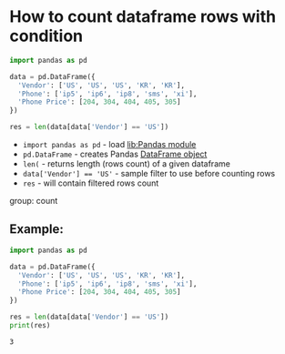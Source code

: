 # How to count dataframe rows with condition

```python
import pandas as pd

data = pd.DataFrame({
  'Vendor': ['US', 'US', 'US', 'KR', 'KR'],
  'Phone': ['ip5', 'ip6', 'ip8', 'sms', 'xi'],
  'Phone Price': [204, 304, 404, 405, 305]
})

res = len(data[data['Vendor'] == 'US'])
```

- `import pandas as pd` - load [lib:Pandas module](/python-pandas/how-to-install-pandas)
- `pd.DataFrame` - creates Pandas [DataFrame object](https://pandas.pydata.org/docs/reference/api/pandas.DataFrame.html)
- `len(` - returns length (rows count) of a given dataframe
- `data['Vendor'] == 'US'` - sample filter to use before counting rows
- `res` - will contain filtered rows count

group: count

## Example: 
```python
import pandas as pd

data = pd.DataFrame({
  'Vendor': ['US', 'US', 'US', 'KR', 'KR'],
  'Phone': ['ip5', 'ip6', 'ip8', 'sms', 'xi'],
  'Phone Price': [204, 304, 404, 405, 305]
})

res = len(data[data['Vendor'] == 'US'])
print(res)
```
```
3

```


